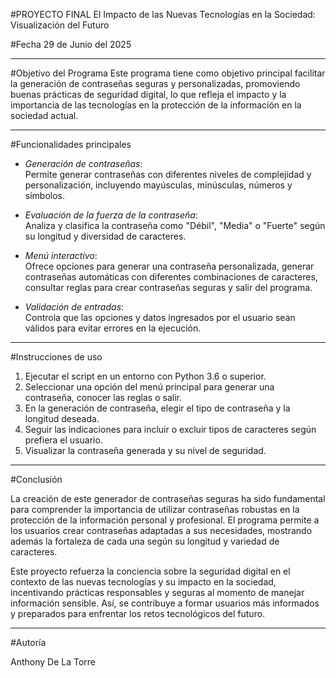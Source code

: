 #PROYECTO FINAL
El Impacto de las Nuevas Tecnologías en la Sociedad: Visualización del Futuro

#Fecha
29 de Junio del 2025

---

#Objetivo del Programa
Este programa tiene como objetivo principal facilitar la generación de contraseñas seguras y personalizadas, promoviendo buenas prácticas de seguridad digital, lo que refleja el impacto y la importancia de las tecnologías en la protección de la información en la sociedad actual. 

---

#Funcionalidades principales

- *Generación de contraseñas*:  
  Permite generar contraseñas con diferentes niveles de complejidad y personalización, incluyendo mayúsculas, minúsculas, números y símbolos.

- *Evaluación de la fuerza de la contraseña*:  
  Analiza y clasifica la contraseña como "Débil", "Media" o "Fuerte" según su longitud y diversidad de caracteres.

- *Menú interactivo*:  
  Ofrece opciones para generar una contraseña personalizada, generar contraseñas automáticas con diferentes combinaciones de caracteres, consultar reglas para crear contraseñas seguras y salir del programa.

- *Validación de entradas*:  
  Controla que las opciones y datos ingresados por el usuario sean válidos para evitar errores en la ejecución.

---

#Instrucciones de uso

1. Ejecutar el script en un entorno con Python 3.6 o superior.  
2. Seleccionar una opción del menú principal para generar una contraseña, conocer las reglas o salir.  
3. En la generación de contraseña, elegir el tipo de contraseña y la longitud deseada.  
4. Seguir las indicaciones para incluir o excluir tipos de caracteres según prefiera el usuario.  
5. Visualizar la contraseña generada y su nivel de seguridad.

---

#Conclusión

La creación de este generador de contraseñas seguras ha sido fundamental para comprender la importancia de utilizar contraseñas robustas en la protección de la información personal y profesional. El programa permite a los usuarios crear contraseñas adaptadas a sus necesidades, mostrando además la fortaleza de cada una según su longitud y variedad de caracteres.

Este proyecto refuerza la conciencia sobre la seguridad digital en el contexto de las nuevas tecnologías y su impacto en la sociedad, incentivando prácticas responsables y seguras al momento de manejar información sensible. Así, se contribuye a formar usuarios más informados y preparados para enfrentar los retos tecnológicos del futuro.

---

#Autoría

Anthony De La Torre
